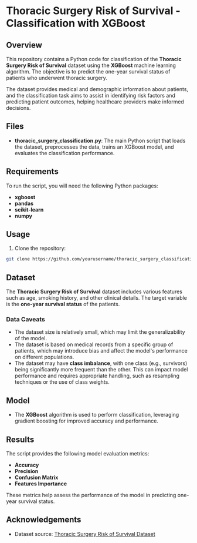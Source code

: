 # Thoracic Surgery Risk of Survival - Classification with XGBoost

## Overview
This repository contains a Python code for classification of the **Thoracic Surgery Risk of Survival** dataset using the **XGBoost** machine learning algorithm. The objective is to predict the one-year survival status of patients who underwent thoracic surgery.

The dataset provides medical and demographic information about patients, and the classification task aims to assist in identifying risk factors and predicting patient outcomes, helping healthcare providers make informed decisions.

## Files
- **thoracic_surgery_classification.py**: The main Python script that loads the dataset, preprocesses the data, trains an XGBoost model, and evaluates the classification performance.

## Requirements
To run the script, you will need the following Python packages:
- **xgboost**
- **pandas**
- **scikit-learn**
- **numpy**



## Usage
1. Clone the repository:
```sh
git clone https://github.com/yourusername/thoracic_surgery_classification.git
```

## Dataset
The **Thoracic Surgery Risk of Survival** dataset includes various features such as age, smoking history, and other clinical details. The target variable is the **one-year survival status** of the patients.


### Data Caveats
- The dataset size is relatively small, which may limit the generalizability of the model.
- The dataset is based on medical records from a specific group of patients, which may introduce bias and affect the model's performance on different populations.
- The dataset may have **class imbalance**, with one class (e.g., survivors) being significantly more frequent than the other. This can impact model performance and requires appropriate handling, such as resampling techniques or the use of class weights.


## Model
- The **XGBoost** algorithm is used to perform classification, leveraging gradient boosting for improved accuracy and performance.

## Results
The script provides the following model evaluation metrics:
- **Accuracy**
- **Precision**
- **Confusion Matrix**
- **Features Importance**

These metrics help assess the performance of the model in predicting one-year survival status.


## Acknowledgements
- Dataset source: [Thoracic Surgery Risk of Survival Dataset](https://archive.ics.uci.edu/ml/datasets/Thoracic+Surgery+Data)
